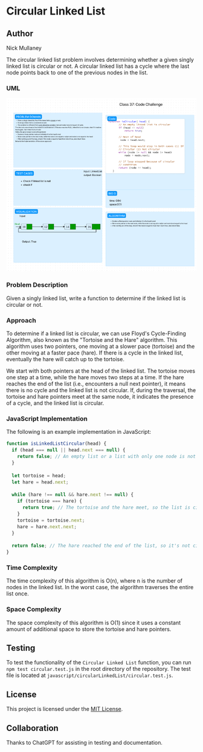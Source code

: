 # Circular Linked List

## Author

Nick Mullaney

The circular linked list problem involves determining whether a given singly linked list is circular or not. A circular linked list has a cycle where the last node points back to one of the previous nodes in the list.

### UML

![Code Challenge 37](../assets/CC37.png)

### Problem Description

Given a singly linked list, write a function to determine if the linked list is circular or not.

### Approach

To determine if a linked list is circular, we can use Floyd's Cycle-Finding Algorithm, also known as the "Tortoise and the Hare" algorithm. This algorithm uses two pointers, one moving at a slower pace (tortoise) and the other moving at a faster pace (hare). If there is a cycle in the linked list, eventually the hare will catch up to the tortoise.

We start with both pointers at the head of the linked list. The tortoise moves one step at a time, while the hare moves two steps at a time. If the hare reaches the end of the list (i.e., encounters a null next pointer), it means there is no cycle and the linked list is not circular. If, during the traversal, the tortoise and hare pointers meet at the same node, it indicates the presence of a cycle, and the linked list is circular.

### JavaScript Implementation

The following is an example implementation in JavaScript:

```javascript
function isLinkedListCircular(head) {
  if (head === null || head.next === null) {
    return false; // An empty list or a list with only one node is not circular
  }

  let tortoise = head;
  let hare = head.next;

  while (hare !== null && hare.next !== null) {
    if (tortoise === hare) {
      return true; // The tortoise and the hare meet, so the list is circular
    }
    tortoise = tortoise.next;
    hare = hare.next.next;
  }

  return false; // The hare reached the end of the list, so it's not circular
}
```

### Time Complexity

The time complexity of this algorithm is O(n), where n is the number of nodes in the linked list. In the worst case, the algorithm traverses the entire list once.

### Space Complexity

The space complexity of this algorithm is O(1) since it uses a constant amount of additional space to store the tortoise and hare pointers.

## Testing

To test the functionality of the `Circular Linked List` function, you can run `npm test circular.test.js` in the root directory of the repository. The test file is located at `javascript/circularLinkedList/circular.test.js`.

## License

This project is licensed under the [MIT License](LICENSE).

## Collaboration

Thanks to ChatGPT for assisting in testing and documentation.

